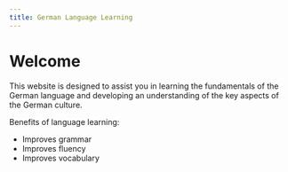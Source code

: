```yaml
---
title: German Language Learning
---
```


<h1>Welcome</h1>
<p> This website is designed to assist you in learning the fundamentals of the German language and developing an understanding of the key aspects of the German culture.
</p>

<p>Benefits of language learning:</p>
<ul>
<li>Improves grammar</li>
<li>Improves fluency</li>
<li>Improves vocabulary&nbsp;</li>
</ul>
